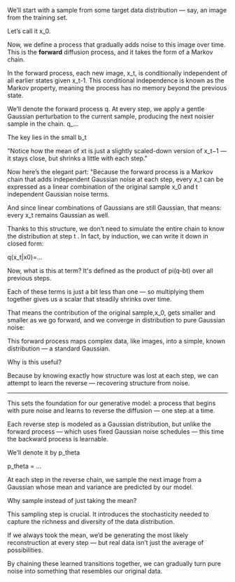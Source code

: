 We’ll start with a sample from some target data distribution — say, an image from the training set.

Let’s call it x_0.

Now, we define a process that gradually adds noise to this image over time.
This is the **forward** diffusion process, and it takes the form of a Markov chain.

In the forward process, each new image, x_t, is conditionally independent of all earlier states given x_t-1. This conditional independence is known as the Markov property, meaning the process has no memory beyond the previous state.

We’ll denote the forward process q.
At every step, we apply a gentle Gaussian perturbation to the current sample, producing the next noisier sample in the chain.
q_...

The key lies in the small b_t

"Notice how the mean of xt is just a slightly scaled-down version of x_t−1
  — it stays close, but shrinks a little with each step."

Now here’s the elegant part:
"Because the forward process is a Markov chain that adds independent Gaussian noise at each step,
every x_t can be expressed as a linear combination of the original sample x_0 and t independent Gaussian noise terms.

And since linear combinations of Gaussians are still Gaussian, that means:
every x_t remains Gaussian as well.

Thanks to this structure, we don’t need to simulate the entire chain to know the distribution at step t .
In fact, by induction, we can write it down in closed form:

q(x_t|x0)=...

Now, what is this at term?
It's defined as the product of pi(q-bt) over all previous steps.

Each of these terms is just a bit less than one — so multiplying them together gives us a scalar that steadily shrinks over time.

That means the contribution of the original sample,x_0, gets smaller and smaller as we go forward, and we converge in distribution to pure Gaussian noise:

This forward process maps complex data, like images, into a simple, known distribution — a standard Gaussian.

Why is this useful?

Because by knowing exactly how structure was lost at each step, we can attempt to learn the reverse — recovering structure from noise.

___


This sets the foundation for our generative model:
a process that begins with pure noise and learns to reverse the diffusion — one step at a time.

Each reverse step is modeled as a Gaussian distribution, but unlike the forward process — which uses fixed Gaussian noise schedules —
this time the backward process is learnable.

We’ll denote it by p_theta

p_theta = ...

At each step in the reverse chain, we sample the next image from a Gaussian whose mean and variance are predicted by our model.

Why sample instead of just taking the mean?

This sampling step is crucial. It introduces the stochasticity needed to capture the richness and diversity of the data distribution.

If we always took the mean, we’d be generating the most likely reconstruction at every step — but real data isn’t just the average of possibilities.

By chaining these learned transitions together,
we can gradually turn pure noise into something that resembles our original data.